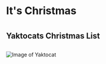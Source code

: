 # <h1> It's Christmas <h1>
# <h2> Yaktocats Christmas List <h2>
![Image of Yaktocat](http://octodex.github.com/images/yaktocat.png)
